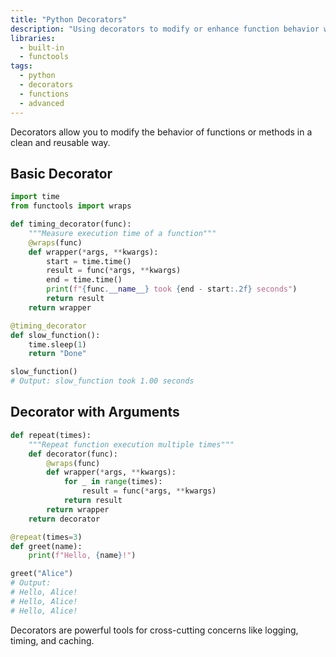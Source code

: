 ```yaml
---
title: "Python Decorators"
description: "Using decorators to modify or enhance function behavior without changing the function code."
libraries:
  - built-in
  - functools
tags:
  - python
  - decorators
  - functions
  - advanced
---
```


Decorators allow you to modify the behavior of functions or methods in a clean and reusable way.

## Basic Decorator

```python
import time
from functools import wraps

def timing_decorator(func):
    """Measure execution time of a function"""
    @wraps(func)
    def wrapper(*args, **kwargs):
        start = time.time()
        result = func(*args, **kwargs)
        end = time.time()
        print(f"{func.__name__} took {end - start:.2f} seconds")
        return result
    return wrapper

@timing_decorator
def slow_function():
    time.sleep(1)
    return "Done"

slow_function()
# Output: slow_function took 1.00 seconds
```

## Decorator with Arguments

```python
def repeat(times):
    """Repeat function execution multiple times"""
    def decorator(func):
        @wraps(func)
        def wrapper(*args, **kwargs):
            for _ in range(times):
                result = func(*args, **kwargs)
            return result
        return wrapper
    return decorator

@repeat(times=3)
def greet(name):
    print(f"Hello, {name}!")

greet("Alice")
# Output: 
# Hello, Alice!
# Hello, Alice!
# Hello, Alice!
```

Decorators are powerful tools for cross-cutting concerns like logging, timing, and caching.
